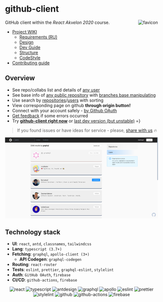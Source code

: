# github-client

<img alt="favicon" src="https://avatars2.githubusercontent.com/oa/1406180?s=140&u=b44629cbec5079f99a61e6f1b6297bc4797f796b&v=4" height=120 align="right" />

GitHub client within the *React Akvelon 2020* course.

[wiki]: https://github.com/martis-git/github-client/wiki
[requirements]: https://github.com/ani-team/github-client/wiki/%5BRU%5D-Requirements
[codestyle]: https://github.com/ani-team/github-client/wiki/CodeStyle
[structure]: https://github.com/ani-team/github-client/wiki/Project-Structure
[dev-guide]: https://github.com/ani-team/github-client/wiki/Dev-Guide

- [Project WIKI][wiki]
   - [Requirements (RU)][requirements]
   - [Design](https://www.figma.com/file/HxOqIdmTNtLcFLcQZzAYJC/github-client "Super design from @AdeliyaG")
   - [Dev Guide][dev-guide]
   - [Structure][structure]
   - [CodeStyle][codestyle]
- [Contributing guide](CONTRIBUTING.md)

## Overview
<!-- Указаны ссылки на "prod"-стенд как на основной и более стабильный -->

- See repo/collabs list and details of [any user](https://github-client.gq/gaearon)
- See base info of [any public repository](https://github-client.gq/facebook/react) with [branches base manipulating](https://github-client.gq/facebook/react/tree/17.0.0-dev)
- Use search by [repositories](https://github-client.gq/search?o=desc&q=react&s=stars)/[users](https://github-client.gq/search?o=desc&q=google&s=repositories&type=users) with sorting
- View corresponding page on github <b title="Our routing is identical with github">through origin button!</b>
- Connect with your account safely - [by Github OAuth](https://github-client.gq/auth)
- [Get feedback](https://github-client.gq/some-unexisting-route-but-we-have-error-parking-page) if some errors occurred
- Try  [**github-client right now**](https://github-client.gq) or [last dev version (but unstable)](https://dev.github-client.gq) =}

> If you found issues or have ideas for service - please, [share with us](https://github.com/ani-team/github-client/issues/new) 🔥

<img alt="screen" src="docs/search.png" />

## Technology stack
- **UI**: `react`, `antd`, `classnames`, `tailwindcss`
- **Lang**: `typescript (3.7+)`
- **Fetching**: `graphql`, `apollo-client (3+)`
   - **API Codegen**: `graphql-codegen`
- **Routing**: `react-router`
- <b title="Super linting from @martis-git">Tests</b>: `eslint`, `prettier`, `graphql-eslint`, `stylelint`
- **Auth**: `GitHub OAuth`, `firebase`
- <b title="Super CI/CD from @niyazm524">CI/CD</b>: `github-actions`, `firebase`

<div align="center">
<img title="react" alt="react" height=48 src="https://cdn.auth0.com/blog/react-js/react.png"/>
<img title="typescript" alt="typescript" height=48 src="https://raw.githubusercontent.com/remojansen/logo.ts/master/ts.png"/>
<img title="antdesign" alt="antdesign" height=48 src="https://gw.alipayobjects.com/zos/rmsportal/KDpgvguMpGfqaHPjicRK.svg"/>
<img title="graphql" alt="graphql" height=48 src="https://upload.wikimedia.org/wikipedia/commons/thumb/1/17/GraphQL_Logo.svg/1200px-GraphQL_Logo.svg.png"/>
<img title="apollo" alt="apollo" height=48 src="https://miro.medium.com/max/300/0*xdVGlEH7f9cRVaR-"/>
<img title="eslint" alt="eslint" height=48 src="https://d33wubrfki0l68.cloudfront.net/204482ca413433c80cd14fe369e2181dd97a2a40/092e2/assets/img/logo.svg"/>
<img title="prettier" alt="prettier" height=48 src="https://prettier.io/icon.png"/>
<img title="stylelint" alt="stylelint" height=48 src="https://camo.githubusercontent.com/aa04feafbd080140cd834905cf171ccf7b06fc5f1f1ae07ce9879218165312d1/68747470733a2f2f63646e2e776f726c64766563746f726c6f676f2e636f6d2f6c6f676f732f7374796c656c696e742e737667"/>
<img title="github" alt="github" height=48 src="https://image.flaticon.com/icons/png/512/25/25231.png" />
<img title="github-actions" alt="github-actions" height=48 src="https://avatars0.githubusercontent.com/u/44036562?s=200&v=4" />
<img title="firebase" alt="firebase" height=48 src="https://www.gstatic.com/devrel-devsite/prod/v73fbca10ce7899da426d451b3f74ee09bc6846fcf427552c7e8e85261505ef2c/firebase/images/touchicon-180.png" />
</div>
